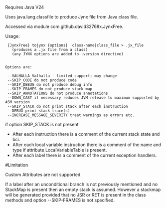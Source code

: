 

Requires Java V24

Uses java.lang.classfile to produce Jynx file from Java class file.

Accessed via module com.github.david32768x.JynxFree.

Usage:

```
 {JynxFree} tojynx {options}  class-name|class_file > .jx_file
   (produces a .jx file from a class)
   (any JYNX options are added to .version directive)


Options are:

 --VALHALLA Valhalla - limited support; may change
 --SKIP_CODE do not produce code
 --SKIP_DEBUG do not produce debug info
 --SKIP_FRAMES do not produce stack map
 --SKIP_ANNOTATIONS do not produce annotations
 --DOWN_CAST if necessary reduces JVM release to maximum supported by ASM version
 --SKIP_STACK do not print stack after each instruction
 --DEBUG print stack trace(s)
 --INCREASE_MESSAGE_SEVERITY treat warnings as errors etc.
```
if option SKIP_STACK is not present
 
*	After each instruction there is a comment of the current stack state and bci.
*	After each local variable instruction there is a comment of the name and type if attribute LocalVariableTable is present.
*	After each label there is a comment of the current exception handlers.


#Limitation

Custom Attributes are not supported.

If a label after an unconditional branch is not previously mentioned
and no StackMap is present then an empty stack is assumed.
However a stackmap will be generated provided that
 no JSR or RET is present in the class methods
 and option --SKIP-FRAMES is not specified.
